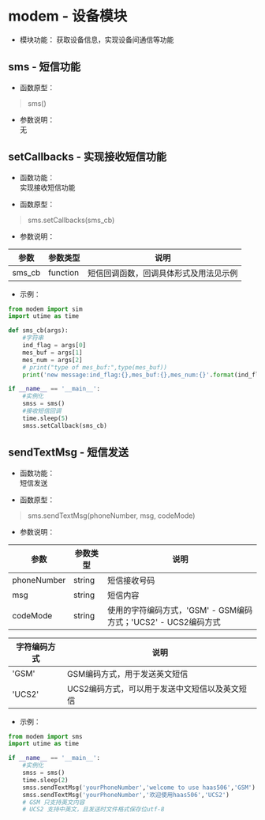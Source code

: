 # modem - 设备模块

* 模块功能：
获取设备信息，实现设备间通信等功能


## sms - 短信功能

* 函数原型：
> sms()

* 参数说明：  
无

## setCallbacks - 实现接收短信功能

* 函数功能：  
实现接收短信功能

* 函数原型：
> sms.setCallbacks(sms_cb)

* 参数说明： 

|参数|参数类型|说明|
|-----|----|:---:|
sms_cb|function|短信回调函数，回调具体形式及用法见示例|

* 示例： 

```python
from modem import sim
import utime as time

def sms_cb(args):
    #字符串
    ind_flag = args[0]
    mes_buf = args[1]
    mes_num = args[2]
    # print("type of mes_buf:",type(mes_buf))
    print('new message:ind_flag:{},mes_buf:{},mes_num:{}'.format(ind_flag,mes_buf,mes_num))

if __name__ == '__main__':
    #实例化
    smss = sms()
    #接收短信回调
    time.sleep(5)
    smss.setCallback(sms_cb)

```

## sendTextMsg - 短信发送

* 函数功能：  
短信发送

* 函数原型：
> sms.sendTextMsg(phoneNumber, msg, codeMode)

* 参数说明：  

|参数|参数类型|说明|
|-----|----|----|
|phoneNumber|string|短信接收号码|
|msg|string|短信内容|
|codeMode|string|使用的字符编码方式，'GSM' - GSM编码方式；'UCS2' - UCS2编码方式|


字符编码方式|说明|
|-----|----|
|'GSM' |GSM编码方式，用于发送英文短信|
|'UCS2'|UCS2编码方式，可以用于发送中文短信以及英文短信|


* 示例： 

```python
from modem import sms
import utime as time

if __name__ == '__main__':
    #实例化
    smss = sms()
    time.sleep(2)
    smss.sendTextMsg('yourPhoneNumber','welcome to use haas506','GSM')
    smss.sendTextMsg('yourPhoneNumber','欢迎使用haas506','UCS2')
    # GSM 只支持英文内容
    # UCS2 支持中英文，且发送时文件格式保存位utf-8


```

